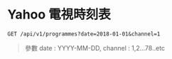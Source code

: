 # Yahoo 電視時刻表
```
GET /api/v1/programmes?date=2018-01-01&channel=1
```
>參數
>date : YYYY-MM-DD, channel : 1,2...78..etc
